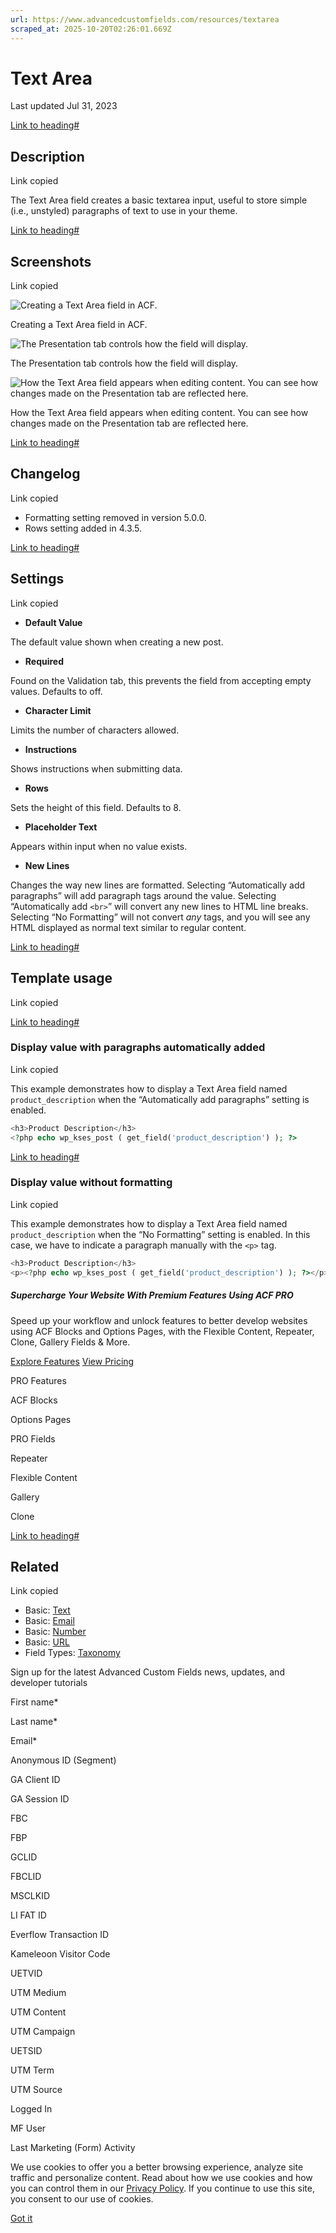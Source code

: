 ```yaml
---
url: https://www.advancedcustomfields.com/resources/textarea
scraped_at: 2025-10-20T02:26:01.669Z
---
```


# Text Area

Last updated Jul 31, 2023

[Link to heading#](https://www.advancedcustomfields.com/resources/textarea/#description)

## Description

Link copied

The Text Area field creates a basic textarea input, useful to store simple (i.e., unstyled) paragraphs of text to use in your theme.

[Link to heading#](https://www.advancedcustomfields.com/resources/textarea/#screenshots)

## Screenshots

Link copied

![Creating a Text Area field in ACF. ](https://www.advancedcustomfields.com/wp-content/uploads/2023/05/Text-Area-General-Settings-1.png)

Creating a Text Area field in ACF.

![The Presentation tab controls how the field will display. ](https://www.advancedcustomfields.com/wp-content/uploads/2023/05/Text-Area-Presentation-Settings-1.png)

The Presentation tab controls how the field will display.

![How the Text Area field appears when editing content. You can see how changes made on the Presentation tab are reflected here. ](https://www.advancedcustomfields.com/wp-content/uploads/2023/05/Text-Area-What-Content-Editors-See-1.png)

How the Text Area field appears when editing content. You can see how changes made on the Presentation tab are reflected here.

[Link to heading#](https://www.advancedcustomfields.com/resources/textarea/#changelog)

## Changelog

Link copied

- Formatting setting removed in version 5.0.0.
- Rows setting added in 4.3.5.

[Link to heading#](https://www.advancedcustomfields.com/resources/textarea/#settings)

## Settings

Link copied

- **Default Value**


The default value shown when creating a new post.

- **Required**


Found on the Validation tab, this prevents the field from accepting empty values. Defaults to off.

- **Character Limit**


Limits the number of characters allowed.

- **Instructions**


Shows instructions when submitting data.

- **Rows**


Sets the height of this field. Defaults to 8.

- **Placeholder Text**


Appears within input when no value exists.

- **New Lines**


Changes the way new lines are formatted. Selecting “Automatically add paragraphs” will add paragraph tags around the value. Selecting “Automatically add `<br>`” will convert any new lines to HTML line breaks. Selecting “No Formatting” will not convert
_any_ tags, and you will see any HTML displayed as normal text similar to regular content.


[Link to heading#](https://www.advancedcustomfields.com/resources/textarea/#template-usage)

## Template usage

Link copied

[Link to heading#](https://www.advancedcustomfields.com/resources/textarea/#display-value-with-paragraphs-automatically-added)

### Display value with paragraphs automatically added

Link copied

This example demonstrates how to display a Text Area field named `product_description` when the “Automatically add paragraphs” setting is enabled.

```php
<h3>Product Description</h3>
<?php echo wp_kses_post ( get_field('product_description') ); ?>
```

[Link to heading#](https://www.advancedcustomfields.com/resources/textarea/#display-value-without-formatting)

### Display value without formatting

Link copied

This example demonstrates how to display a Text Area field named `product_description` when the “No Formatting” setting is enabled. In this case, we have to indicate a paragraph manually with the `<p>` tag.

```php
<h3>Product Description</h3>
<p><?php echo wp_kses_post ( get_field('product_description') ); ?></p>
```

##### Supercharge Your Website With Premium Features Using ACF PRO

Speed up your workflow and unlock features to better develop websites using ACF Blocks and Options Pages, with the Flexible Content, Repeater,
Clone, Gallery Fields & More.


[Explore Features](https://www.advancedcustomfields.com/pro/) [View Pricing](https://www.advancedcustomfields.com/pro/#pricing-table/)

PRO Features

ACF Blocks

Options Pages

PRO Fields

Repeater

Flexible Content

Gallery

Clone

[Link to heading#](https://www.advancedcustomfields.com/resources/textarea/#related)

## Related

Link copied

- Basic: [Text](https://www.advancedcustomfields.com/resources/text/)
- Basic: [Email](https://www.advancedcustomfields.com/resources/email/)
- Basic: [Number](https://www.advancedcustomfields.com/resources/number/)
- Basic: [URL](https://www.advancedcustomfields.com/resources/url/)
- Field Types: [Taxonomy](https://www.advancedcustomfields.com/resources/taxonomy/)

Sign up for the latest Advanced Custom Fields news, updates, and developer tutorials

First name\*

Last name\*

Email\*

Anonymous ID (Segment)

GA Client ID

GA Session ID

FBC

FBP

GCLID

FBCLID

MSCLKID

LI FAT ID

Everflow Transaction ID

Kameleoon Visitor Code

UETVID

UTM Medium

UTM Content

UTM Campaign

UETSID

UTM Term

UTM Source

Logged In

MF User

Last Marketing (Form) Activity

We use cookies to offer you a better browsing experience, analyze site traffic and personalize content. Read about how we use cookies and how you can control them in our [Privacy Policy](https://wpengine.com/legal/privacy/). If you continue to use this site, you consent to our use of cookies.

[Got it](https://www.advancedcustomfields.com/resources/textarea/#)